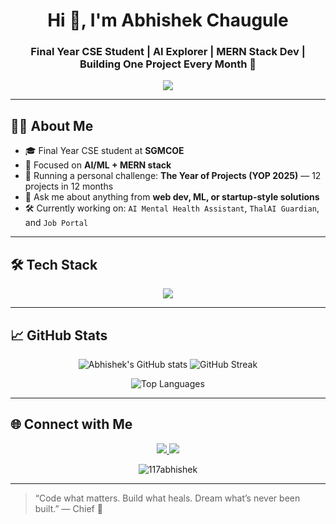 <h1 align="center">Hi 👋, I'm Abhishek Chaugule</h1>
<h3 align="center">Final Year CSE Student | AI Explorer | MERN Stack Dev | Building One Project Every Month 🚀</h3>

<p align="center">
  <img src="https://readme-typing-svg.herokuapp.com?color=00BFFF&center=true&lines=Developer+with+a+Purpose;AI+is+my+Core+Tool;Building+Tech+that+Heals+%26+Helps;Solo+Leveling" />
</p>

---

## 👨‍💻 About Me

- 🎓 Final Year CSE student at **SGMCOE**
- 🧠 Focused on **AI/ML + MERN stack**
- 🚀 Running a personal challenge: **The Year of Projects (YOP 2025)** — 12 projects in 12 months
- 💬 Ask me about anything from **web dev, ML, or startup-style solutions**
- 🛠 Currently working on: `AI Mental Health Assistant`, `ThalAI Guardian`, and `Job Portal`

---

## 🛠 Tech Stack

<p align="center">
  <img src="https://skillicons.dev/icons?i=html,css,js,bootstrap,react,nodejs,express,mongodb,sqlite,mysql,python,git,github,vscode,vercel" />
</p>

---

## 📈 GitHub Stats

<p align="center">
  <img src="https://github-readme-stats.vercel.app/api?username=117abhishek&show_icons=true&theme=radical" alt="Abhishek's GitHub stats" />
  <img src="https://github-readme-streak-stats.herokuapp.com/?user=117abhishek&theme=radical" alt="GitHub Streak" />
</p>

<p align="center">
  <img src="https://github-readme-stats.vercel.app/api/top-langs/?username=117abhishek&layout=compact&theme=radical" alt="Top Languages" />
</p>

---

## 🌐 Connect with Me

<p align="center">
  <a href="https://www.linkedin.com/in/117abhishek" target="_blank">
    <img src="https://img.shields.io/badge/LinkedIn-blue?style=for-the-badge&logo=linkedin&logoColor=white" />
  </a>
  <a href="mailto:abhishekchaugule117@gmail.com">
    <img src="https://img.shields.io/badge/Gmail-red?style=for-the-badge&logo=gmail&logoColor=white" />
  </a>
</p>


<p align="center">
  <img src="https://komarev.com/ghpvc/?username=117abhishek&label=Profile%20views&color=0e75b6&style=flat" alt="117abhishek" />
</p>


---

> “Code what matters. Build what heals. Dream what’s never been built.” — Chief 👑
